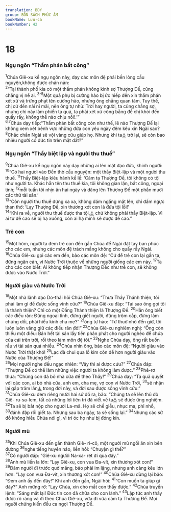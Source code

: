 ```yaml
---
translation: BDY
group: BỐN SÁCH PHÚC ÂM
bookName: Lưu-ca 
bookNumber: 42
---
```


<div class="title"><h1>18</h1><h3>Ngụ ngôn “Thẩm phán bất công”</h3></div>
<span class="verse lu_18_1"><sup>1</sup>Chúa Giê-xu kể ngụ ngôn này, dạy các môn đệ phải bền lòng cầu nguyện,không được chán nản:<br/></span>
<span class="verse lu_18_2"><sup>2</sup>“Tại thành phố kia có một thẩm phán không kính sợ Thượng Đế, cũng chẳng vị nể ai.</span>
<span class="verse lu_18_3 lu_18_4 lu_18_5"><sup>3-5</sup>Một quả phụ bị cường hào bị ức hiếp đến xin thẩm phán xét xử và trừng phạt tên cường hào, nhưng ông chẳng quan tâm. Tuy thế, chị cứ đến nài nỉ mãi, nên ông tự nhủ:&#39;Trời hay người, ta cũng chẳng sợ, nhưng chị này làm phiền ta quá, ta phải xét xử công bằng để chị khỏi đến quấy rầy, không thể nào chịu nổi!.’”<br/></span>
<span class="verse lu_18_6 lu_18_7"><sup>6,7</sup>Chúa dạy tiếp:“Thẩm phán bất công còn như thế, lẽ nào Thượng Đế lại không xem xét bênh vực những đứa con yêu ngày đêm kêu xin Ngài sao? </span>
<span class="verse lu_18_8"><sup>8</sup>Chắc chắn Ngài sẽ vội vàng cứu giúp họ. Nhưng khi ta<a href="#" data-toggle="tooltip" data-placement="bottom" title="Nt Con Loài Người">⚓</a> trở lại, sẽ còn bao nhiêu người có đức tin trên mặt đất?”</span>
<div class="title"><h3>Ngụ ngôn “Thầy biệt lập và người thu thuế”</h3></div>
<span class="verse lu_18_9"><sup>9</sup>Chúa Giê-xu kể ngụ ngôn này dạy những ai lên mặt đạo đức, khinh người:<br/></span>
<span class="verse lu_18_10"><sup>10</sup>“Có hai người vào Đền thờ cầu nguyện: một thầy Biệt-lập và một người thu thuế. </span>
<span class="verse lu_18_11"><sup>11</sup>Thầy Biệt-lập kiêu hãnh kể lể: ‘Cảm tạ Thượng Đế, tôi không có tội như người ta. Khác hẳn tên thu thuế kia, tôi không gian lận, bất công, ngoại tình; </span>
<span class="verse lu_18_12"><sup>12</sup>mỗi tuần tôi nhịn ăn hai ngày và dâng lên Thượng Đế một phần mười các thứ tài sản.’<br/></span>
<span class="verse lu_18_13"><sup>13</sup>“Còn người thu thuế đứng xa xa, không dám ngẩng mặt lên, chỉ đấm ngực than thở: ‘Lạy Thượng Đế, xin thương xót con là đứa tội lỗi!’<br/></span>
<span class="verse lu_18_14"><sup>14</sup>“Khi ra về, người thu thuế được tha tội,<a href="#" data-toggle="tooltip" data-placement="bottom" title="Nt được xưng công chính">⚓</a> chứ không phải thầy Biệt-lập. Vì ai tự đề cao sẽ bị hạ xuống, còn ai hạ mình sẽ được đề cao.”</span>
<div class="title"><h3>Trẻ con</h3></div>
<span class="verse lu_18_15"><sup>15</sup>Một hôm, người ta đem trẻ con đến gần Chúa để Ngài đặt tay ban phúc cho các em, nhưng các môn đệ trách mắng không cho quấy rầy Ngài.</span>
<span class="verse lu_18_16"><sup>16</sup>Chúa Giê-xu gọi các em đến, bảo các môn đệ: “Cứ để trẻ con lại gần ta, đừng ngăn cản, vì Nước Trời thuộc về những người giống các em này. </span>
<span class="verse lu_18_17"><sup>17</sup>Ta cho các con biết: Ai không tiếp nhận Thượng Đếc như trẻ con, sẽ không được vào Nước Trời.”</span>
<div class="title"><h3>Người giàu và Nước Trời</h3></div>
<span class="verse lu_18_18"><sup>18</sup>Một nhà lãnh đạo Do-thái hỏi Chúa Giê-xu: “Thưa Thầy Thánh thiện, tôi phải làm gì để được sống vĩnh cửu?” </span>
<span class="verse lu_18_19"><sup>19</sup>Chúa Giê-xu đáp: “Tại sao ông gọi tôi là thánh thiện? Chỉ có một Đấng Thánh thiện là Thượng Đế. </span>
<span class="verse lu_18_20"><sup>20</sup>Hẳn ông biết các điều răn: Đừng ngoại tình, đừng giết người, đừng trộm cắp, đừng làm chứng dối, phải hiếu kính cha mẹ?” </span>
<span class="verse lu_18_21"><sup>21</sup>ông tự hào: “Từ thuở nhỏ đến giờ, tôi luôn luôn vâng giữ các điều răn đó!” </span>
<span class="verse lu_18_22"><sup>22</sup>Chúa Giê-xu nghiêm nghị: “Ông còn thiếu một điều: Bán hết tài sản lấy tiền phân phát cho người nghèo để chứa của cải trên trời, rồi theo làm môn đệ tôi.” </span>
<span class="verse lu_18_23"><sup>23</sup>Nghe Chúa dạy, ông rất buồn rầu vì tài sản quá nhiều. </span>
<span class="verse lu_18_24"><sup>24</sup>Chúa nhìn ông, bảo các môn đệ: “Người giàu vào Nước Trời thật khó! </span>
<span class="verse lu_18_25"><sup>25</sup>Lạc đà chui qua lỗ kim còn dễ hơn người giàu vào Nước của Thượng Đế!”<br/></span>
<span class="verse lu_18_26"><sup>26</sup>Mọi người nghe đều ngạc nhiên: “Vậy thì ai được cứu?” </span>
<span class="verse lu_18_27"><sup>27</sup>Chúa đáp: “Thượng Đế có thể làm những việc người ta không làm được.” </span>
<span class="verse lu_18_28"><sup>28</sup>Phê-rơ thưa: “Chúng con đã bỏ nhà cửa để theo Thầy!” </span>
<span class="verse lu_18_29"><sup>29</sup>Chúa dạy: “Ta quả quyết với các con, ai bỏ nhà cửa, anh em, cha mẹ, vợ con vì Nước Trời, </span>
<span class="verse lu_18_30"><sup>30</sup>sẽ nhận lại gấp trăm lần<a href="#" data-toggle="tooltip" data-placement="bottom" title="Nt nhiều lần">⚓</a> trong đời này, và đời sau được sống vĩnh cửu.”<br/></span>
<span class="verse lu_18_31"><sup>31</sup>Chúa Giê-xu đem riêng mười hai sứ đồ ra, bảo: “Chúng ta sẽ lên thủ đô Giê- ru-sa-lem, tất cả những lời tiên tri đã viết về ta<a href="#" data-toggle="tooltip" data-placement="bottom" title="Nt Con Loài Người">⚓</a> sẽ được ứng nghiệm. </span>
<span class="verse lu_18_32"><sup>32</sup>Ta sẽ bị bắt nộp cho người La-mã. Họ sẽ chế giễu, nhục mạ, phỉ nhổ, </span>
<span class="verse lu_18_33"><sup>33</sup>đánh đập rồi giết ta. Nhưng sau ba ngày, ta sẽ sống lại.” </span>
<span class="verse lu_18_34"><sup>34</sup>Nhưng các sứ đồ không hiểu Chúa nói gì, vì trí óc họ như bị đóng kín.</span>
<div class="title"><h3>Người mù</h3></div>
<span class="verse lu_18_35"><sup>35</sup>Khi Chúa Giê-xu đến gần thành Giê- ri-cô, một người mù ngồi ăn xin bên đường </span>
<span class="verse lu_18_36"><sup>36</sup>nghe tiếng huyên náo, liền hỏi: “Chuyện gì thế?”<br/></span>
<span class="verse lu_18_37"><sup>37</sup>Có người đáp: “Giê-xu người Na-xa- rét đi qua đây.”<br/></span>
<span class="verse lu_18_38"><sup>38</sup>Anh mù liền la lớn: “Lạy Giê-xu, con vua Đa-vít, xin thương xót con!” </span>
<span class="verse lu_18_39"><sup>39</sup>Đám người đi trước quở mắng, bảo phải im lặng, nhưng anh càng kêu lớn hơn: “Lạy con vua Đa-vít, xin thương xót con!” </span>
<span class="verse lu_18_40"><sup>40</sup>Chúa Giê-xu dừng lại bảo: “Đem anh ấy đến đây!” Khi anh đến gần, Ngài hỏi: </span>
<span class="verse lu_18_41"><sup>41</sup>“Con muốn ta giúp gì đây?” Anh mừng rỡ: “Lạy Chúa, xin cho mắt con thấy được.” </span>
<span class="verse lu_18_42"><sup>42</sup>Chúa truyền lệnh: “Sáng mắt lại! Đức tin con đã chữa cho con lành.” </span>
<span class="verse lu_18_43"><sup>43</sup>Lập tức anh thấy được rõ ràng và đi theo Chúa Giê-xu, vừa đi vừa cảm tạ Thượng Đế. Mọi người chứng kiến đều ca ngợi Thượng Đế.</span>
